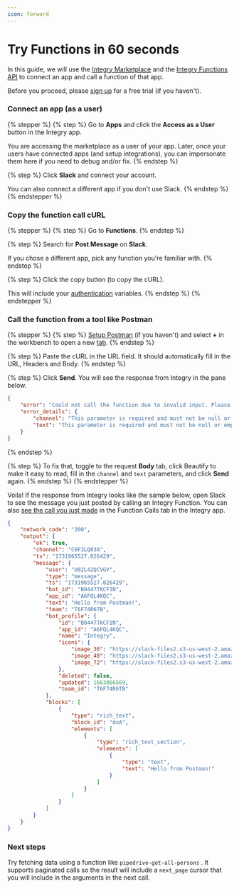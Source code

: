 ```yaml
---
icon: forward
---
```


# Try Functions in 60 seconds

In this guide, we will use the [Integry Marketplace](../embedded-ui/embed-integry-apps-marketplace.md) and the [Integry Functions API](../apis-and-sdks/api-reference.md) to connect an app and call a function of that app.

Before you proceed, please [sign up](https://app.integry.io/accounts/register/v3/signup/?product=functions) for a free trial (if you haven't).

### Connect an app (as a user)

{% stepper %}
{% step %}
Go to **Apps** and click the **Access as a User** button in the Integry app.

You are accessing the marketplace as a user of your app. Later, once your users have connected apps (and setup integrations), you can impersonate them here if you need to debug and/or fix.
{% endstep %}

{% step %}
Click **Slack** and connect your account.

You can also connect a different app if you don't use Slack.
{% endstep %}
{% endstepper %}

### Copy the function call cURL

{% stepper %}
{% step %}
Go to **Functions**.&#x20;
{% endstep %}

{% step %}
Search for **Post Message** on **Slack**.

If you chose a different app, pick any function you're familiar with.
{% endstep %}

{% step %}
Click the copy button (to copy the cURL).

This will include your [authentication](../apis-and-sdks/api-reference.md#authentication) variables.
{% endstep %}
{% endstepper %}

### Call the function from a tool like Postman



{% stepper %}
{% step %}
[Setup Postman](https://learning.postman.com/docs/getting-started/first-steps/get-postman/) (if you haven't) and select **+** in the workbench to open a new [tab](https://learning.postman.com/docs/getting-started/basics/navigating-postman/#tabs).
{% endstep %}

{% step %}
Paste the cURL in the URL field. It should automatically fill in the URL, Headers and Body.
{% endstep %}

{% step %}
Click **Send**. You will see the response from Integry in the pane below.

```json
{
    "error": "Could not call the function due to invalid input. Please see `error_details` for further information.",
    "error_details": {
        "channel": "This parameter is required and must not be null or empty",
        "text": "This parameter is required and must not be null or empty"
    }
}
```
{% endstep %}

{% step %}
To fix that, toggle to the request **Body** tab, click Beautify to make it easy to read, fill in the `channel` and `text` parameters, and click **Send** again.
{% endstep %}
{% endstepper %}

Voila! If the response from Integry looks like the sample below, open Slack to see the message you just posted by calling an Integry Function. You can also [see the call you just made](viewing-function-calls.md) in the Function Calls tab in the Integry app.

```json
{
    "network_code": "200",
    "output": {
        "ok": true,
        "channel": "C6F3LQ03A",
        "ts": "1731965527.026429",
        "message": {
            "user": "U02L42QCVGV",
            "type": "message",
            "ts": "1731965527.026429",
            "bot_id": "B0447TKCF1N",
            "app_id": "A6FQL4KQC",
            "text": "Hello from Postman!",
            "team": "T6F74R6TB",
            "bot_profile": {
                "id": "B0447TKCF1N",
                "app_id": "A6FQL4KQC",
                "name": "Integry",
                "icons": {
                    "image_36": "https://slack-files2.s3-us-west-2.amazonaws.com/avatars/2017-08-09/225182834294_8020ddc74d7822b48ea1_36.png",
                    "image_48": "https://slack-files2.s3-us-west-2.amazonaws.com/avatars/2017-08-09/225182834294_8020ddc74d7822b48ea1_48.png",
                    "image_72": "https://slack-files2.s3-us-west-2.amazonaws.com/avatars/2017-08-09/225182834294_8020ddc74d7822b48ea1_72.png"
                },
                "deleted": false,
                "updated": 1663866569,
                "team_id": "T6F74R6TB"
            },
            "blocks": [
                {
                    "type": "rich_text",
                    "block_id": "dxA",
                    "elements": [
                        {
                            "type": "rich_text_section",
                            "elements": [
                                {
                                    "type": "text",
                                    "text": "Hello from Postman!"
                                }
                            ]
                        }
                    ]
                }
            ]
        }
    }
}
```

### Next steps

Try fetching data using a function like `pipedrive-get-all-persons` . It supports paginated calls so the result will include a `next_page` cursor that you will include in the arguments in the next call.
